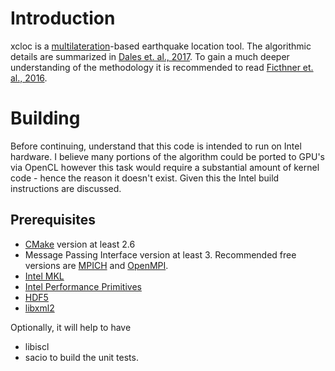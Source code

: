 # Introduction

xcloc is a [multilateration](https://en.wikipedia.org/wiki/Multilateration)-based earthquake location tool.  The algorithmic details are summarized in [Dales et. al., 2017](https://github.com/bakerb845/xcloc/blob/master/docs/DalesGJI-2017.pdf).  To gain a much deeper understanding of the methodology it is recommended to read [Ficthner et. al., 2016](  https://github.com/bakerb845/xcloc/blob/master/docs/Fichtner2016.pdf).

# Building

Before continuing, understand that this code is intended to run on Intel hardware.  I believe many portions of the algorithm could be ported to GPU's via OpenCL however this task would require a substantial amount of kernel code - hence the reason it doesn't exist.  Given this the Intel build instructions are discussed.

## Prerequisites

- [CMake](https://cmake.org/) version at least 2.6
- Message Passing Interface version at least 3.  Recommended free versions are [MPICH](https://www.mpich.org/) and [OpenMPI](https://www.open-mpi.org/).
- [Intel MKL](https://software.intel.com/en-us/mkl)
- [Intel Performance Primitives](https://software.intel.com/en-us/intel-ipp)
- [HDF5](https://support.hdfgroup.org/HDF5/)
- [libxml2](http://xmlsoft.org/) 

Optionally, it will help to have
- libiscl
- sacio
to build the unit tests.

